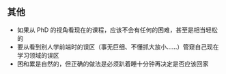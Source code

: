 ## 其他
- 如果从 PhD 的视角看现在的课程，应该不会有任何的困难，甚至是相当轻松的
- 要从看到别人学前端时的误区（事无巨细、不懂抓大放小......）管窥自己现在学习领域的误区
- 困和累是自然的，但正确的做法是必须趴着睡十分钟再决定是否应该回家